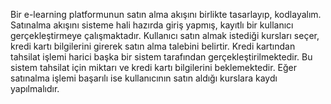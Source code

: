 Bir e-learning platformunun satın alma akışını birlikte tasarlayıp, kodlayalım. Satınalma akışını sisteme hali hazırda giriş yapmış, kayıtlı bir kullanıcı gerçekleştirmeye çalışmaktadır. Kullanıcı satın almak istediği kursları seçer, kredi kartı bilgilerini girerek satın alma talebini belirtir. Kredi kartından tahsilat işlemi harici başka bir sistem tarafından gerçekleştirilmektedir. Bu sistem tahsilat için miktarı ve kredi kartı bilgilerini beklemektedir. Eğer satınalma işlemi başarılı ise kullanıcının satın aldığı kurslara kaydı yapılmalıdır.